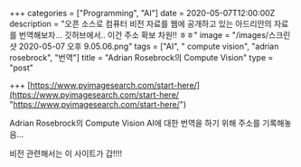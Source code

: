 +++
categories = ["Programming", "AI"]
date = 2020-05-07T12:00:00Z
description = "오픈 소스로 컴퓨터 비전 자료를 웹에 공개하고 있는 아드리안의 자료를 번역해보자... 깃허브에서.. 이건 주소 확보 차원!! ㅎㅎ"
image = "/images/스크린샷 2020-05-07 오후 9.05.06.png"
tags = ["AI", " compute vision", "adrian rosebrock", "번역"]
title = "Adrian Rosebrock의 Compute Vision"
type = "post"

+++
[https://www.pyimagesearch.com/start-here/](https://www.pyimagesearch.com/start-here/ "https://www.pyimagesearch.com/start-here/")

Adrian Rosebrock의 Compute Vision AI에 대한 번역을 하기 위해 주소를 기록해놓음... 

비전 관련해서는 이 사이트가 갑!!!!